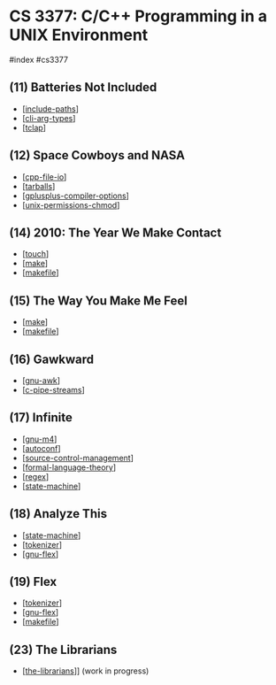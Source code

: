 # CS 3377:  C/C++ Programming in a UNIX Environment 
#index #cs3377 

## (11) Batteries Not Included
- [[include-paths]]
- [[cli-arg-types]]
- [[tclap]]

## (12) Space Cowboys and NASA
- [[cpp-file-io]]
- [[tarballs]]
- [[gplusplus-compiler-options]]
- [[unix-permissions-chmod]]

## (14) 2010: The Year We Make Contact
- [[touch]]
- [[make]]
- [[makefile]]

## (15) The Way You Make Me Feel
- [[make]]
- [[makefile]]

## (16) Gawkward
- [[gnu-awk]]
- [[c-pipe-streams]]

## (17) Infinite
- [[gnu-m4]]
- [[autoconf]]
- [[source-control-management]]
- [[formal-language-theory]]
- [[regex]]
- [[state-machine]]

## (18) Analyze This
- [[state-machine]]
- [[tokenizer]]
- [[gnu-flex]]

## (19) Flex
- [[tokenizer]]
- [[gnu-flex]]
- [[makefile]]

## (23) The Librarians
- [[the-librarians]]] (work in progress)

[//begin]: # "Autogenerated link references for markdown compatibility"
[include-paths]: include-paths.md "Include Paths"
[cli-arg-types]: cli-arg-types.md "Command Line Argument Types"
[tclap]: tclap.md "Templatized C++ Command Line Parser (TCLAP)"
[cpp-file-io]: cpp-file-io.md "C++ File I/O"
[tarballs]: tarballs.md "Tarballs"
[gplusplus-compiler-options]: gplusplus-compiler-options.md "g++ Compiler Options"
[unix-permissions-chmod]: unix-permissions-chmod.md "UNIX Permissions and "
[touch]: touch.md "Touch"
[make]: make.md "Make"
[makefile]: makefile.md "Makefile"
[make]: make.md "Make"
[makefile]: makefile.md "Makefile"
[gnu-awk]: gnu-awk.md "GNU Awk"
[c-pipe-streams]: c-pipe-streams.md "Pipe Streams in C"
[gnu-m4]: gnu-m4.md "GNU M4"
[autoconf]: autoconf.md "Autoconf"
[source-control-management]: source-control-management.md "Source Control Management (SCM)"
[formal-language-theory]: formal-language-theory.md "Formal Languages Theory"
[regex]: regex.md "Regular Expression"
[state-machine]: state-machine.md "State Machine"
[state-machine]: state-machine.md "State Machine"
[tokenizer]: tokenizer.md "Tokenizer"
[gnu-flex]: gnu-flex.md "GNU Flex"
[tokenizer]: tokenizer.md "Tokenizer"
[gnu-flex]: gnu-flex.md "GNU Flex"
[makefile]: makefile.md "Makefile"
[the-librarians]: ../wip/the-librarians.md "Library"
[//end]: # "Autogenerated link references"